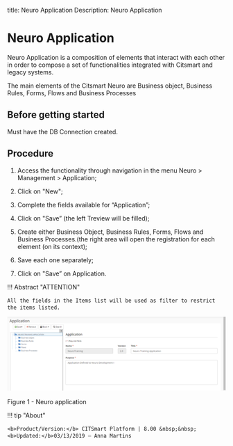 title: Neuro Application
Description: Neuro Application
# Neuro Application

Neuro Application is a composition of elements that interact with each other in order to compose a set of functionalities integrated with Citsmart and legacy systems. 

The main elements of the Citsmart Neuro are Business object, Business Rules, Forms, Flows and Business Processes

Before getting started
----------------------

Must have the DB Connection created.

Procedure
--------

1.	Access the functionality through navigation in the menu Neuro > Management > Application;

2.	Click on "New";

3.	Complete the fields available for “Application”; 

4.	Click on "Save” (the left Treview will be filled);

5.	Create either  Business Object, Business Rules, Forms, Flows and Business Processes.(the right area will open the registration for each element (on its context);

6.	Save each one separately;

7.	Click on "Save” on Application.


!!! Abstract "ATTENTION"

    All the fields in the Items list will be used as filter to restrict the items listed.


![APP NEURO](images/neuro-4.png)

Figure 1 - Neuro application


!!! tip "About"

    <b>Product/Version:</b> CITSmart Platform | 8.00 &nbsp;&nbsp;
    <b>Updated:</b>03/13/2019 – Anna Martins

